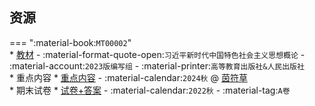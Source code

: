## 资源  
=== ":material-book:`MT00002`"  
    * [教材](https://api.hanximeng.com/lanzou/?url=https://cqu-openlib.lanzout.com/iYY3s23c2y6f&type=down) - :material-format-quote-open:`习近平新时代中国特色社会主义思想概论` - :material-account:`2023版编写组` - :material-printer:`高等教育出版社&人民出版社`  
    * 重点内容
        * [重点内容](https://api.hanximeng.com/lanzou/?url=https://cqu-openlib.lanzout.com/iPcMl2ji4gch&type=down) - :material-calendar:`2024秋` @ [茵符草](../contributor/茵符草.md)  
    * 期末试卷
        * [试卷+答案](https://api.hanximeng.com/lanzou/?url=https://cqu-openlib.lanzout.com/iih602iamzmf&type=down) - :material-calendar:`2022秋` - :material-tag:`A卷`  
